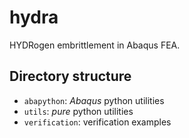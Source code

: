 # hydra

HYDRogen embrittlement in Abaqus FEA.


## Directory structure

* `abapython`: _Abaqus_ python utilities
* `utils`: _pure_ python utilities
* `verification`: verification examples
